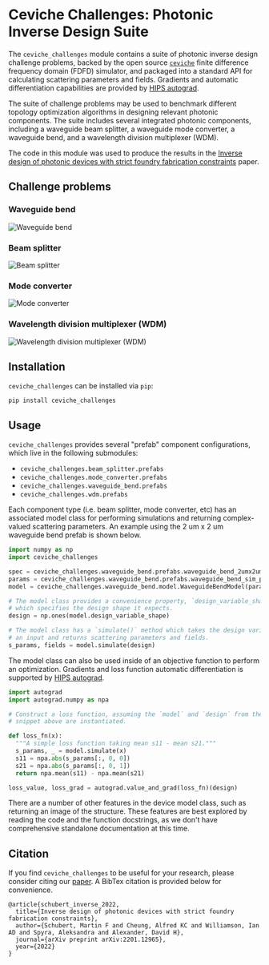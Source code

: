 # Ceviche Challenges: Photonic Inverse Design Suite

The `ceviche_challenges` module contains a suite of photonic inverse design
challenge problems, backed by the open source
[`ceviche`](https://github.com/fancompute/ceviche/) finite difference frequency
domain (FDFD) simulator, and packaged into a standard API for calculating
scattering parameters and fields. Gradients and automatic differentiation
capabilities are provided by [HIPS autograd](https://github.com/HIPS/autograd).

The suite of challenge problems may be used to benchmark different topology 
optimization algorithms in designing relevant photonic components. The suite 
includes several integrated photonic components, including a waveguide beam 
splitter, a waveguide mode converter, a waveguide bend, and a wavelength
division multiplexer (WDM).

The code in this module was used to produce the results in the
[Inverse design of photonic devices with strict foundry fabrication constraints](https://arxiv.org/abs/2201.12965)
paper.

## Challenge problems

### Waveguide bend

![Waveguide bend](/img/waveguide_bend.png)

### Beam splitter

![Beam splitter](/img/beam_splitter.png)

### Mode converter

![Mode converter](/img/mode_converter.png)

### Wavelength division multiplexer (WDM)

![Wavelength division multiplexer (WDM)](/img/wavelength_divison_multiplexer.png)

## Installation

`ceviche_challenges` can be installed via `pip`:

```
pip install ceviche_challenges
```

## Usage

 `ceviche_challenges` provides several "prefab" component configurations, which
 live in the following submodules:

*   `ceviche_challenges.beam_splitter.prefabs`
*   `ceviche_challenges.mode_converter.prefabs`
*   `ceviche_challenges.waveguide_bend.prefabs`
*   `ceviche_challenges.wdm.prefabs`

Each component type (i.e. beam splitter, mode converter, etc) has an associated
model class for performing simulations and returning complex-valued scattering
parameters. An example using the 2 um x 2 um waveguide bend prefab is shown
below.

```python
import numpy as np
import ceviche_challenges

spec = ceviche_challenges.waveguide_bend.prefabs.waveguide_bend_2umx2um_spec()
params = ceviche_challenges.waveguide_bend.prefabs.waveguide_bend_sim_params()
model = ceviche_challenges.waveguide_bend.model.WaveguideBendModel(params, spec)

# The model class provides a convenience property, `design_variable_shape
# which specifies the design shape it expects.
design = np.ones(model.design_variable_shape)

# The model class has a `simulate()` method which takes the design variable as
# an input and returns scattering parameters and fields.
s_params, fields = model.simulate(design)
```

The model class can also be used inside of an objective function to perform an
optimization. Gradients and loss function automatic differentiation is supported
by [HIPS autograd](https://github.com/HIPS/autograd).

```python
import autograd
import autograd.numpy as npa

# Construct a loss function, assuming the `model` and `design` from the code
# snippet above are instantiated.

def loss_fn(x):
  """A simple loss function taking mean s11 - mean s21."""
  s_params, _ = model.simulate(x)
  s11 = npa.abs(s_params[:, 0, 0])
  s21 = npa.abs(s_params[:, 0, 1])
  return npa.mean(s11) - npa.mean(s21)

loss_value, loss_grad = autograd.value_and_grad(loss_fn)(design)
```

There are a number of other features in the device model class, such as
returning an image of the structure. These features are best explored by reading
the code and the function docstrings, as we don't have comprehensive standalone
documentation at this time.

## Citation

If you find `ceviche_challenges` to be useful for your research, please consider
 citing our [paper](https://arxiv.org/abs/2201.12965). A BibTex citation is
 provided below for convenience.

```
@article{schubert_inverse_2022,
  title={Inverse design of photonic devices with strict foundry fabrication constraints},
  author={Schubert, Martin F and Cheung, Alfred KC and Williamson, Ian AD and Spyra, Aleksandra and Alexander, David H},
  journal={arXiv preprint arXiv:2201.12965},
  year={2022}
}
```
